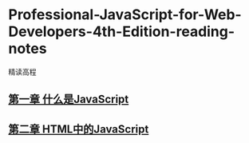 # Professional-JavaScript-for-Web-Developers-4th-Edition-reading-notes
精读高程

## [第一章 什么是JavaScript](./Chapter1.md)
## [第二章 HTML中的JavaScript](./Chapter2.md)
